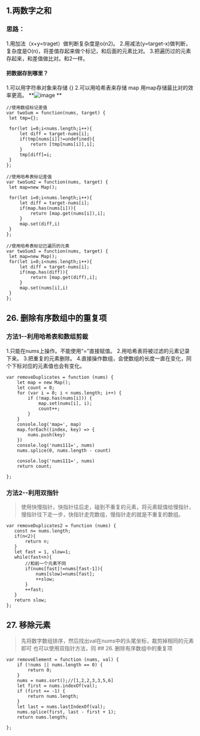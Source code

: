 ## 1.两数字之和

### 思路：
   1.用加法（x+y=traget）做判断复杂度是o(n2)。
   2.用减法(y=target-x)做判断，复杂度是O(n)，将差值存起来做个标记，和后面的元素比对。
   3.把遍历过的元素存起来，和差值做比对。和2一样。
#### 把数据存到哪里？
   1.可以用字符串对象来存储 {}
   2.可以用哈希表来存储 map
   用map存储最比对的效率更高。
   **![image](https://user-images.githubusercontent.com/15663474/169239440-c18ec1bb-d74f-4b89-a2d1-fbf0761dd167.png)
**
   ```
   //使用数组标记差值
 var twoSum = function(nums, target) {
    let tmp={};
    
    for(let i=0;i<nums.length;i++){
        let diff = target-nums[i];
        if(tmp[nums[i]]!=undefined){
            return [tmp[nums[i]],i];
        }
        tmp[diff]=i;
    }
};

//使用哈希表标记差值
var twoSum2 = function(nums, target) {
    let map=new Map();
    
    for(let i=0;i<nums.length;i++){
        let diff = target-nums[i];
        if(map.has(nums[i])){
            return [map.get(nums[i]),i];
        }
        map.set(diff,i)
    }
};

//使用哈希表标记已遍历的元素
var twoSum3 = function(nums, target) {
    let map=new Map();
    for(let i=0;i<nums.length;i++){
        let diff = target-nums[i];
        if(map.has(diff)){
            return [map.get(diff),i];
        }
        map.set(nums[i],i)
    }
};
   ```
## 26. 删除有序数组中的重复项

### 方法1--利用哈希表和数组剪裁
   1.只能在nums上操作。不能使用“=”直接赋值。
   2.用哈希表将被过滤的元素记录下来。
   3.把重复的元素删除。
   4.直接操作数组，会使数组的长度一直在变化，同个下标对应的元素值也会有变化。
```
var removeDuplicates = function (nums) {
    let map = new Map();
    let count = 0;
    for (var i = 0; i < nums.length; i++) {
        if (!map.has(nums[i])) {
            map.set(nums[i], i);
            count++;
        }
    }
    console.log('map=', map)
    map.forEach((index, key) => {
        nums.push(key)
    })
    console.log('nums111=', nums)
    nums.splice(0, nums.length - count)

    console.log('nums111=', nums)
    return count;

};
```

### 方法2--利用双指针
> 使用快慢指针，快指针往后走，碰到不重复的元素，将元素赋值给慢指针，慢指针往下走一步，快指针走完数组，慢指针走的就是不重复的数组。
```
var removeDuplicates2 = function (nums) {
   const n= nums.length;
   if(n<2){
       return n;
   }
   let fast = 1, slow=1;
   while(fast<n){
       //和前一个元素不同
       if(nums[fast]!=nums[fast-1]){
           nums[slow]=nums[fast];
           ++slow;
       }
       ++fast;
   }
   return slow;
};
```   
## 27. 移除元素
>先将数字数组排序，然后找出val在nums中的头尾坐标，裁剪掉相同的元素即可
>也可以使用双指针方法，同 ## 26. 删除有序数组中的重复项
```
var removeElement = function (nums, val) {
    if (!nums || nums.length == 0) {
        return 0;
    }
    nums = nums.sort();//[1,2,2,3,3,5,6]
    let first = nums.indexOf(val);
    if (first == -1) {
        return nums.length;
    }
    let last = nums.lastIndexOf(val);
    nums.splice(first, last - first + 1);
    return nums.length;

};

```
